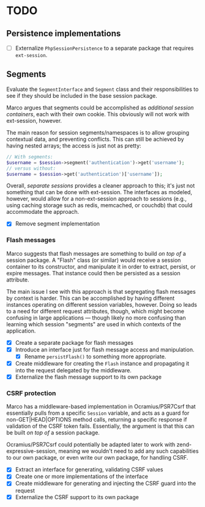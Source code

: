# TODO

## Persistence implementations

- [ ] Externalize `PhpSessionPersistence` to a separate package that requires
  `ext-session`.

## Segments

Evaluate the `SegmentInterface` and `Segment` class and their responsibilities
to see if they should be included in the base session package.

Marco argues that segments could be accomplished as _additional session
containers_, each with their own cookie. This obviously will not work with
ext-session, however.

The main reason for session segments/namespaces is to allow grouping contextual
data, and preventing conflicts. This can still be achieved by having nested
arrays; the access is just not as pretty:

```php
// With segments:
$username = $session->segment('authentication')->get('username');
// versus without:
$username = $session->get('authentication')['username']);
```

Overall, _separate sessions_ provides a cleaner approach to this; it's just not
something that can be done with ext-session. The interfaces as modeled, however,
would allow for a non-ext-session approach to sessions (e.g., using caching
storage such as redis, memcached, or couchdb) that could accommodate the
approach.

- [x] Remove segment implementation

### Flash messages

Marco suggests that flash messages are something to build _on top of_ a
session package. A "Flash" class (or similar) would receive a session
container to its constructor, and manipulate it in order to extract,
persist, or expire messages. That instance could then be persisted as a
session attribute.

The main issue I see with this approach is that segregating flash messages by
context is harder. This can be accomplished by having different instances
operating on different session variables, however. Doing so leads to a need for
different request attributes, though, which might become confusing in large
applications — though likely no more confusing than learning which session
"segments" are used in which contexts of the application.

- [x] Create a separate package for flash messages
- [x] Introduce an interface just for flash message access and manipulation.
  - [x] Rename `persistFlash()` to something more appropriate.
- [x] Create middleware for creating the `Flash` instance and propagating it
  into the request delegated by the middleware.
- [x] Externalize the flash message support to its own package

### CSRF protection

Marco has a middleware-based implementation in Ocramius/PSR7Csrf that
essentially pulls from a specific `Session` variable, and acts as a guard for
non-GET|HEAD|OPTIONS method calls, returning a specific response if validation
of the CSRF token fails. Essentially, the argument is that this can be built _on
top of_ a session package.

Ocramius/PSR7Csrf could potentially be adapted later to work with
zend-expressive-session, meaning we wouldn't need to add any such capabilities
to our own package, or even write our own package, for handling CSRF.

- [x] Extract an interface for generating, validating CSRF values
- [x] Create one or more implementations of the interface
- [x] Create middleware for generating and injecting the CSRF guard into the request
- [x] Externalize the CSRF support to its own package
